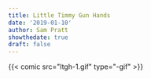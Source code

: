 ```yaml
---
title: Little Timmy Gun Hands
date: '2019-01-10'
author: Sam Pratt
showthedate: true
draft: false
---
```

{{< comic src="ltgh-1.gif" type="-gif" >}}
